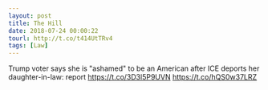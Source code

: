 ```yaml
---
layout: post
title: The Hill
date: 2018-07-24 00:00:22
tourl: http://t.co/t414UtTRv4
tags: [Law]
---
```

Trump voter says she is "ashamed" to be an American after ICE deports her daughter-in-law: report https://t.co/3D3l5P9UVN https://t.co/hQS0w37LRZ